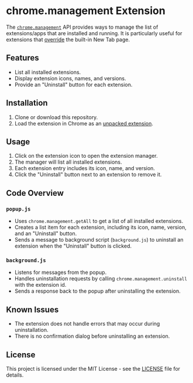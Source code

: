 # chrome.management Extension

The [`chrome.management`](https://developer.chrome.com/docs/extensions/reference/api/management) API provides ways to manage the list of extensions/apps that are installed and running. It is particularly useful for extensions that [override](https://developer.chrome.com/extensions/develop/ui/override-chrome-pages) the built-in New Tab page.

## Features

- List all installed extensions.
- Display extension icons, names, and versions.
- Provide an "Uninstall" button for each extension.

## Installation

1. Clone or download this repository.
2. Load the extension in Chrome as an [unpacked extension](https://developer.chrome.com/docs/extensions/mv3/getstarted/development-basics/#load-unpacked).

## Usage

1. Click on the extension icon to open the extension manager.
2. The manager will list all installed extensions.
3. Each extension entry includes its icon, name, and version.
4. Click the "Uninstall" button next to an extension to remove it.

## Code Overview

### `popup.js`

- Uses `chrome.management.getAll` to get a list of all installed extensions.
- Creates a list item for each extension, including its icon, name, version, and an "Uninstall" button.
- Sends a message to background script (`background.js`) to uninstall an extension when the "Uninstall" button is clicked.

### `background.js`

- Listens for messages from the popup.
- Handles uninstallation requests by calling `chrome.management.uninstall` with the extension id.
- Sends a response back to the popup after uninstalling the extension.

## Known Issues

- The extension does not handle errors that may occur during uninstallation.
- There is no confirmation dialog before uninstalling an extension.

## License

This project is licensed under the MIT License - see the [LICENSE](LICENSE) file for details.
